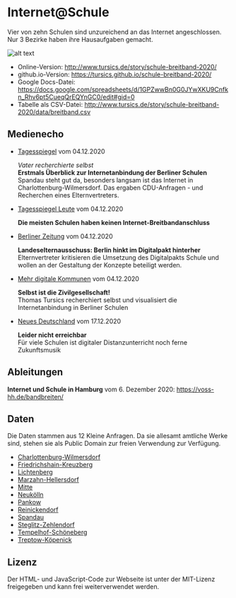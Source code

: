 # Internet@Schule

Vier von zehn Schulen sind unzureichend an das Internet angeschlossen. Nur 3 Bezirke haben ihre Hausaufgaben gemacht.

![alt text](https://raw.githubusercontent.com/tursics/schule-breitband-2020/master/assets/social.gif "Die Geschichte besitzt eine interaktive Karte")

- Online-Version: http://www.tursics.de/story/schule-breitband-2020/
- github.io-Version: https://tursics.github.io/schule-breitband-2020/
- Google Docs-Datei: https://docs.google.com/spreadsheets/d/1GPZwwBn0G0JYwXKU9Cnfkn_Rhv6pt5CueqQrEQYnGC0/edit#gid=0
- Tabelle als CSV-Datei: http://www.tursics.de/story/schule-breitband-2020/data/breitband.csv

## Medienecho

- [Tagesspiegel](https://www.tagesspiegel.de/berlin/vater-recherchierte-selbst-erstmals-ueberblick-zur-internetanbindung-der-berliner-schulen/26686056.html) vom 04.12.2020

  *Vater recherchierte selbst*<br>
  **Erstmals Überblick zur Internetanbindung der Berliner Schulen**<br>
  Spandau steht gut da, besonders langsam ist das Internet in Charlottenburg-Wilmersdorf. Das ergaben CDU-Anfragen - und Recherchen eines Elternvertreters.

- [Tagesspiegel Leute](https://leute.tagesspiegel.de/charlottenburg-wilmersdorf/macher/2020/12/04/149820/die-meisten-schulen-haben-keinen-internet-breitbandanschluss/) vom 04.12.2020

  **Die meisten Schulen haben keinen Internet-Breitbandanschluss**

- [Berliner Zeitung](https://www.berliner-zeitung.de/news/landeselternausschuss-berlin-hinkt-im-digitalpakt-hinterher-li.123621) vom 04.12.2020

  **Landeselternausschuss: Berlin hinkt im Digitalpakt hinterher**<br>
  Elternvertreter kritisieren die Umsetzung des Digitalpakts Schule und wollen an der Gestaltung der Konzepte beteiligt werden. 

- [Mehr digitale Kommunen](https://www.mehr-digitale-kommunen.de/selbst-ist-die-zivilgesellschaft/) vom 04.12.2020

  **Selbst ist die Zivilgesellschaft!**<br>
  Thomas Tursics recherchiert selbst und visualisiert die Internetanbindung in Berliner Schulen

- [Neues Deutschland](https://www.neues-deutschland.de/artikel/1145915.digitales-lernen-leider-nicht-erreichbar.html) vom 17.12.2020

  **Leider nicht erreichbar**<br>
  Für viele Schulen ist digitaler Distanzunterricht noch ferne Zukunftsmusik

## Ableitungen

**Internet und Schule in Hamburg** vom 6. Dezember 2020: https://voss-hh.de/bandbreiten/

## Daten

Die Daten stammen aus 12 Kleine Anfragen. Da sie allesamt amtliche Werke sind, stehen sie als Public Domain zur freien Verwendung zur Verfügung.

- [Charlottenburg-Wilmersdorf](https://pardok.parlament-berlin.de/starweb/adis/citat/VT/18/SchrAnfr/S18-25328.pdf)
- [Friedrichshain-Kreuzberg](https://pardok.parlament-berlin.de/starweb/adis/citat/VT/18/SchrAnfr/S18-25326.pdf)
- [Lichtenberg](https://pardok.parlament-berlin.de/starweb/adis/citat/VT/18/SchrAnfr/S18-25317.pdf)
- [Marzahn-Hellersdorf](https://pardok.parlament-berlin.de/starweb/adis/citat/VT/18/SchrAnfr/S18-24969.pdf)
- [Mitte](https://pardok.parlament-berlin.de/starweb/adis/citat/VT/18/SchrAnfr/S18-25318.pdf)
- [Neukölln](https://pardok.parlament-berlin.de/starweb/adis/citat/VT/18/SchrAnfr/S18-25316.pdf)
- [Pankow](https://pardok.parlament-berlin.de/starweb/adis/citat/VT/18/SchrAnfr/S18-25331.pdf)
- [Reinickendorf](https://pardok.parlament-berlin.de/starweb/adis/citat/VT/18/SchrAnfr/S18-25330.pdf)
- [Spandau](https://pardok.parlament-berlin.de/starweb/adis/citat/VT/18/SchrAnfr/S18-25327.pdf)
- [Steglitz-Zehlendorf](https://pardok.parlament-berlin.de/starweb/adis/citat/VT/18/SchrAnfr/S18-25314.pdf)
- [Tempelhof-Schöneberg](https://pardok.parlament-berlin.de/starweb/adis/citat/VT/18/SchrAnfr/S18-25329.pdf)
- [Treptow-Köpenick](https://pardok.parlament-berlin.de/starweb/adis/citat/VT/18/SchrAnfr/S18-25315.pdf)

## Lizenz

Der HTML- und JavaScript-Code zur Webseite ist unter der MIT-Lizenz freigegeben und kann frei weiterverwendet werden.
